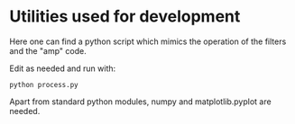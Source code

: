 # Utilities used for development

Here one can find a python script which mimics the operation of the filters and the "amp" code.

Edit as needed and run with:

    python process.py

Apart from standard python modules, numpy and matplotlib.pyplot are needed.

